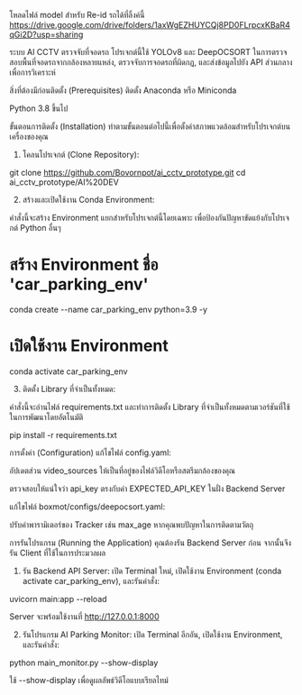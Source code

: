 โหลดไฟล์ model สำหรับ Re-id รถได้ที่ลิ้งค์นี้
https://drive.google.com/drive/folders/1axWgEZHUYCQj8PD0FLrpcxKBaR4qGi2D?usp=sharing

ระบบ AI CCTV ตรวจจับที่จอดรถ
โปรเจกต์นี้ใช้ YOLOv8 และ DeepOCSORT ในการตรวจสอบพื้นที่จอดรถจากกล้องหลายแหล่ง, ตรวจจับการจอดรถที่ผิดกฎ, และส่งข้อมูลไปยัง API ส่วนกลางเพื่อการวิเคราะห์

สิ่งที่ต้องมีก่อนติดตั้ง (Prerequisites)
ติดตั้ง Anaconda หรือ Miniconda

Python 3.8 ขึ้นไป

ขั้นตอนการติดตั้ง (Installation)
ทำตามขั้นตอนต่อไปนี้เพื่อตั้งค่าสภาพแวดล้อมสำหรับโปรเจกต์บนเครื่องของคุณ

1. โคลนโปรเจกต์ (Clone Repository):

git clone https://github.com/Bovornpot/ai_cctv_prototype.git
cd ai_cctv_prototype/AI%20DEV


2. สร้างและเปิดใช้งาน Conda Environment:

คำสั่งนี้จะสร้าง Environment แยกสำหรับโปรเจกต์นี้โดยเฉพาะ เพื่อป้องกันปัญหาขัดแย้งกับโปรเจกต์ Python อื่นๆ

# สร้าง Environment ชื่อ 'car_parking_env'
conda create --name car_parking_env python=3.9 -y

# เปิดใช้งาน Environment
conda activate car_parking_env


3. ติดตั้ง Library ที่จำเป็นทั้งหมด:

คำสั่งนี้จะอ่านไฟล์ requirements.txt และทำการติดตั้ง Library ที่จำเป็นทั้งหมดตามเวอร์ชันที่ใช้ในการพัฒนาโดยอัตโนมัติ

pip install -r requirements.txt


การตั้งค่า (Configuration)
แก้ไขไฟล์ config.yaml:

อัปเดตส่วน video_sources ให้เป็นที่อยู่ของไฟล์วิดีโอหรือสตรีมกล้องของคุณ

ตรวจสอบให้แน่ใจว่า api_key ตรงกับค่า EXPECTED_API_KEY ในฝั่ง Backend Server

แก้ไขไฟล์ boxmot/configs/deepocsort.yaml:

ปรับค่าพารามิเตอร์ของ Tracker เช่น max_age หากคุณพบปัญหาในการติดตามวัตถุ

การรันโปรแกรม (Running the Application)
คุณต้องรัน Backend Server ก่อน จากนั้นจึงรัน Client ที่ใช้ในการประมวลผล

1. รัน Backend API Server:
เปิด Terminal ใหม่, เปิดใช้งาน Environment (conda activate car_parking_env), และรันคำสั่ง:

uvicorn main:app --reload


Server จะพร้อมใช้งานที่ http://127.0.0.1:8000

2. รันโปรแกรม AI Parking Monitor:
เปิด Terminal อีกอัน, เปิดใช้งาน Environment, และรันคำสั่ง:

python main_monitor.py --show-display


ใช้ --show-display เพื่อดูผลลัพธ์วิดีโอแบบเรียลไทม์

